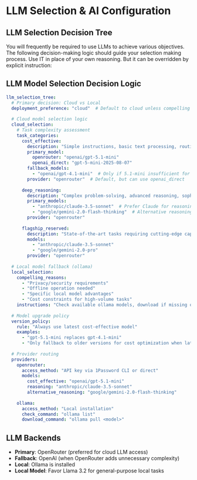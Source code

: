 # LLM Selection & AI Configuration

## LLM Selection Decision Tree

You will frequently be required to use LLMs to achieve various objectives. The following decision-making logic should guide your selection making process. Use IT in place of your own reasoning. But it can be overridden by explicit instruction:

## LLM Model Selection Decision Logic

```yaml
llm_selection_tree:
  # Primary decision: Cloud vs Local
  deployment_preference: "cloud"  # Default to cloud unless compelling local reason
  
  # Cloud model selection logic
  cloud_selection:
    # Task complexity assessment
    task_categories:
      cost_effective:
        description: "Simple instructions, basic text processing, routine tasks"
        primary_model: 
          openrouter: "openai/gpt-5.1-mini"
          openai_direct: "gpt-5-mini-2025-08-07"
        fallback_models: 
          - "openai/gpt-4.1-mini"  # Only if 5.1-mini insufficient for cost optimization
        provider: "openrouter"  # Default, but can use openai_direct
        
      deep_reasoning:
        description: "Complex problem-solving, advanced reasoning, sophisticated language processing"
        primary_models:
          - "anthropic/claude-3.5-sonnet"  # Prefer Claude for reasoning
          - "google/gemini-2.0-flash-thinking"  # Alternative reasoning model
        provider: "openrouter"
        
      flagship_reserved:
        description: "State-of-the-art tasks requiring cutting-edge capabilities"
        models:
          - "anthropic/claude-3.5-sonnet"
          - "google/gemini-2.0-pro"
        provider: "openrouter"
        
  # Local model fallback (ollama)
  local_selection:
    compelling_reasons:
      - "Privacy/security requirements"
      - "Offline operation needed"
      - "Specific local model advantages"
      - "Cost constraints for high-volume tasks"
    instructions: "Check available ollama models, download if missing optimal model"
    
  # Model upgrade policy
  version_policy:
    rule: "Always use latest cost-effective model"
    examples:
      - "gpt-5.1-mini replaces gpt-4.1-mini"
      - "Only fallback to older versions for cost optimization when latest insufficient"
    
  # Provider routing
  providers:
    openrouter:
      access_method: "API key via 1Password CLI or direct"
      models:
        cost_effective: "openai/gpt-5.1-mini"
        reasoning: "anthropic/claude-3.5-sonnet"
        alternative_reasoning: "google/gemini-2.0-flash-thinking"
    
    ollama:
      access_method: "Local installation"
      check_command: "ollama list"
      download_command: "ollama pull <model>"
```

## LLM Backends
- **Primary**: OpenRouter (preferred for cloud LLM access)
- **Fallback**: OpenAI (when OpenRouter adds unnecessary complexity)
- **Local**: Ollama is installed
- **Local Model**: Favor Llama 3.2 for general-purpose local tasks
